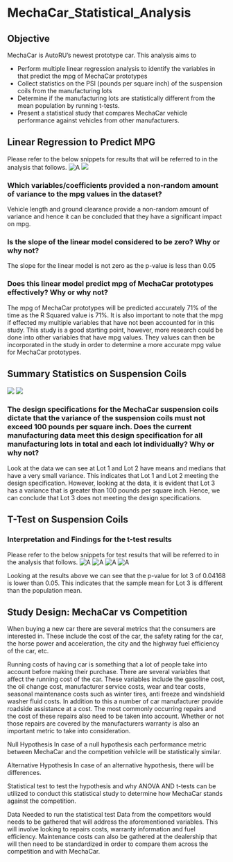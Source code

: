 # MechaCar_Statistical_Analysis

## Objective

MechaCar is AutoRU’s newest prototype car. This analysis aims to 
* Perform multiple linear regression analysis to identify the variables in that predict the mpg of MechaCar prototypes
* Collect statistics on the PSI (pounds per square inch) of the suspension coils from the manufacturing lots
* Determine if the manufacturing lots are statistically different from the mean population by running t-tests.
* Present a statistical study that compares MechaCar vehicle performance against vehicles from other manufacturers. 

## Linear Regression to Predict MPG
Please refer to the below snippets for results that will be referred to in the analysis that follows.
![A](https://github.com/shayanafzal/MechaCar_Statistical_Analysis/blob/00941a6e37e9cc09ac2df53a76c798374b170dfe/Resources/1%20Linear%20regression.png)
![](https://github.com/shayanafzal/MechaCar_Statistical_Analysis/blob/3e0cc161620425301521fc374f15eb1469bfcd8c/Resources/2%20p%20value%20and%20r%20squared.png)

### Which variables/coefficients provided a non-random amount of variance to the mpg values in the dataset?
Vehicle length and ground clearance provide a non-random amount of variance and hence it can be concluded that they have a significant impact on mpg. 
	
### Is the slope of the linear model considered to be zero? Why or why not?
The slope for the linear model is not zero as the p-value is less than 0.05

### Does this linear model predict mpg of MechaCar prototypes effectively? Why or why not?
The mpg of MechaCar prototypes will be predicted accurately 71% of the time as the R Squared value is 71%.
It is also important to note that the mpg if effected my multiple variables that have not been accounted for in this study. This study is a good starting point, however, more research could be done into other variables that have mpg values. They values can then be incorporated in the study in order to determine a more accurate mpg value for MechaCar prototypes.

## Summary Statistics on Suspension Coils

![](https://github.com/shayanafzal/MechaCar_Statistical_Analysis/blob/34017222f12792a34153bb8e438bad4aeb2144f3/Resources/2%20lot%20summary.png)
![](https://github.com/shayanafzal/MechaCar_Statistical_Analysis/blob/34017222f12792a34153bb8e438bad4aeb2144f3/Resources/2%20total%20summary.png)

### The design specifications for the MechaCar suspension coils dictate that the variance of the suspension coils must not exceed 100 pounds per square inch. Does the current manufacturing data meet this design specification for all manufacturing lots in total and each lot individually? Why or why not?
Look at the data we can see at Lot 1 and Lot 2 have means and medians that have a very small variance. This indicates that Lot 1 and Lot 2 meeting the design specification. 
However, looking at the data, it is evident that Lot 3 has a variance that is greater than 100 pounds per square inch. Hence, we can conclude that Lot 3 does not meeting the design specifications.

## T-Test on Suspension Coils
### Interpretation and Findings for the t-test results
Please refer to the below snippets for test results that will be referred to in the analysis that follows.
![A](https://github.com/shayanafzal/MechaCar_Statistical_Analysis/blob/0f4fce5b3e5fe124921e684bd0116f2ac177c7b6/Resources/3%20all.png)
![A](https://github.com/shayanafzal/MechaCar_Statistical_Analysis/blob/0f4fce5b3e5fe124921e684bd0116f2ac177c7b6/Resources/3%201.png)
![A](https://github.com/shayanafzal/MechaCar_Statistical_Analysis/blob/0f4fce5b3e5fe124921e684bd0116f2ac177c7b6/Resources/3%202.png)
![A](https://github.com/shayanafzal/MechaCar_Statistical_Analysis/blob/0f4fce5b3e5fe124921e684bd0116f2ac177c7b6/Resources/3%203.png)

Looking at the results above we can see that the p-value for lot 3 of 0.04168 is lower than 0.05. This indicates that the sample mean for Lot 3 is different than the population mean.


## Study Design: MechaCar vs Competition

When buying a new car there are several metrics that the consumers are interested in. These include the cost of the car, the safety rating for the car, the horse power and acceleration, the city and the highway fuel efficiency of the car, etc. 

Running costs of having car is something that a lot of people take into account before making their purchase. There are several variables that affect the running cost of the car. These variables include the gasoline cost, the oil change cost, manufacturer service costs, wear and tear costs, seasonal maintenance costs such as winter tires, anti freeze and windshield washer fluid costs. In addition to this a number of car manufacturer provide roadside assistance at a cost. The most commonly occurring repairs and the cost of these repairs also need to be taken into account. Whether or not those repairs are covered by the manufacturers warranty is also an important metric to take into consideration.  

Null Hypothesis
In case of a null hypothesis each performance metric between MechaCar and the competition vehilcle will be statistically similar.

Alternative Hypothesis
In case of an alternative hypothesis, there will be differences. 

Statistical test to test the hypothesis and why
ANOVA AND t-tests can be utilized to conduct this statistical study to determine how MechaCar stands against the competition. 

Data Needed to run the statistical test
Data from the competitors would needs to be gathered that will address the aforementioned variables. This will involve looking to repairs costs, warranty information and fuel efficiency. Maintenance costs can also be gathered at the dealership that will then need to be standardized in order to compare them across the competition and with MechaCar.  

